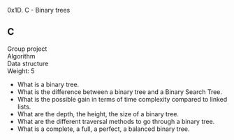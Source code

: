  0x1D. C - Binary trees

## C
Group project  
Algorithm  
Data structure  
Weight: 5 

- What is a binary tree.
- What is the difference between a binary tree and a Binary Search Tree.
- What is the possible gain in terms of time complexity compared to linked lists.
- What are the depth, the height, the size of a binary tree.
- What are the different traversal methods to go through a binary tree.
- What is a complete, a full, a perfect, a balanced binary tree.
